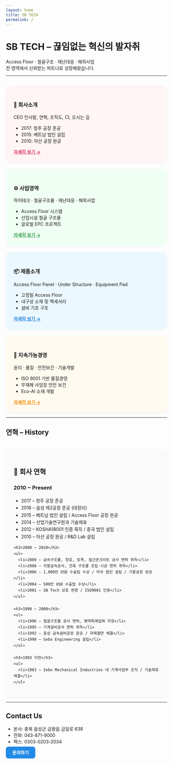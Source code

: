 ```yaml
---
layout: home
title: SB TECH
permalink: /
---
```


#  SB TECH – 끊임없는 혁신의 발자취

Access Floor · 철골구조 · 재난대응 · 해외사업  
전 영역에서 신뢰받는 파트너로 성장해왔습니다.

---

<div style="display: grid; grid-template-columns: repeat(auto-fit, minmax(300px, 1fr)); gap: 20px; margin-top: 30px;">

  <!-- 회사소개 -->
  <div style="background-color:#FFF5F5; border-radius:16px; padding:24px; box-shadow:0 2px 6px rgba(0,0,0,0.05);">
    <h3>🏢 회사소개</h3>
    <p>CEO 인사말, 연혁, 조직도, CI, 오시는 길</p>
    <ul>
      <li>2017: 청주 공장 준공</li>
      <li>2015: 베트남 법인 설립</li>
      <li>2010: 아산 공장 완공</li>
    </ul>
    <a href="#" style="color:#d6336c; font-weight:bold;">자세히 보기 →</a>
  </div>

  <!-- 사업영역 -->
  <div style="background-color:#F0FFF4; border-radius:16px; padding:24px; box-shadow:0 2px 6px rgba(0,0,0,0.05);">
    <h3>⚙️ 사업영역</h3>
    <p>하이테크 · 철골구조물 · 재난대응 · 해외사업</p>
    <ul>
      <li>Access Floor 시스템</li>
      <li>산업시설 철골 구조물</li>
      <li>글로벌 EPC 프로젝트</li>
    </ul>
    <a href="#" style="color:#2f9e44; font-weight:bold;">자세히 보기 →</a>
  </div>

  <!-- 제품소개 -->
  <div style="background-color:#EBF8FF; border-radius:16px; padding:24px; box-shadow:0 2px 6px rgba(0,0,0,0.05);">
    <h3>📦 제품소개</h3>
    <p>Access Floor Panel · Under Structure · Equipment Pad</p>
    <ul>
      <li>고정밀 Access Floor</li>
      <li>내구성 소재 및 액세서리</li>
      <li>설비 기초 구조</li>
    </ul>
    <a href="#" style="color:#1c7ed6; font-weight:bold;">자세히 보기 →</a>
  </div>

  <!-- 지속가능경영 -->
  <div style="background-color:#FFFAF0; border-radius:16px; padding:24px; box-shadow:0 2px 6px rgba(0,0,0,0.05);">
    <h3>🌱 지속가능경영</h3>
    <p>윤리 · 품질 · 안전보건 · 기술개발</p>
    <ul>
      <li>ISO 9001 기반 품질경영</li>
      <li>무재해 사업장 안전 보건</li>
      <li>Eco-Al 소재 개발</li>
    </ul>
    <a href="#" style="color:#f08c00; font-weight:bold;">자세히 보기 →</a>
  </div>

</div>

---

##  연혁 – History

<div style="background-color:#FAFAFA; border-radius:16px; padding:24px; margin-top:40px; box-shadow:0 2px 6px rgba(0,0,0,0.05);">
  <h2>📜 회사 연혁</h2>
  
  <div style="max-width:800px; margin:0 auto; line-height:1.6;">
    <h3>2010 ~ Present</h3>
    <ul>
      <li>2017 – 청주 공장 준공</li>
      <li>2016 – 음성 제2공장 준공 (대정리)</li>
      <li>2015 – 베트남 법인 설립 / Access Floor 공장 완공</li>
      <li>2014 – 산업기술연구원과 기술제휴</li>
      <li>2012 – KOSHA18001 인증 획득 / 중국 법인 설립</li>
      <li>2010 – 아산 공장 완공 / R&D Lab 설립</li>
    </ul>

    <h3>2000 ~ 2010</h3>
    <ul>
      <li>2009 – 금속구조물, 창호, 토목, 철근콘크리트 공사 면허 취득</li>
      <li>2008 – 지붕금속공사, 건축 구조물 조립·시공 면허 취득</li>
      <li>2006 – 1,000만 USD 수출탑 수상 / 미국 법인 설립 / 기흥공장 완공</li>
      <li>2004 – 500만 USD 수출탑 수상</li>
      <li>2001 – SB Tech 상호 변경 / ISO9001 인증</li>
    </ul>

    <h3>1990 ~ 2000</h3>
    <ul>
      <li>1996 – 철골구조물 공사 면허, 병역특례업체 지정</li>
      <li>1995 – 기계설비공사 면허 취득</li>
      <li>1992 – 음성 금속설비공장 준공 / 자매결연 체결</li>
      <li>1990 – Sebo Engineering 설립</li>
    </ul>

    <h3>1983 이전</h3>
    <ul>
      <li>1983 – Sebo Mechanical Industries 내 기계사업부 조직 / 기술제휴 체결</li>
    </ul>
  </div>
</div>

---

##  Contact Us

- 본사: 충북 음성군 금왕읍 금일로 638  
- 전화: 043-871-9000  
- 팩스: 0303-0203-2034  

<a href="mailto:contact@sbtech.com" style="background:#228be6; color:white; padding:10px 20px; border-radius:8px; text-decoration:none; font-weight:bold;">문의하기</a>
